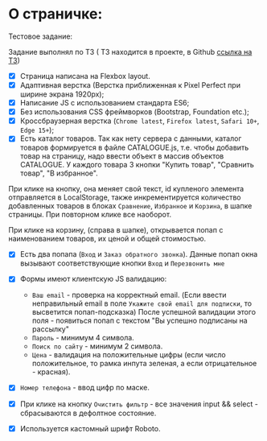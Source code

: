 # О страничке:

Тестовое задание:

Задание выполнял по ТЗ ( ТЗ находится в проекте, в Github [ссылка на ТЗ](https://github.com/VladSimeonidi/wezom/blob/master/TZ.md))

- [x] Страница написана на Flexbox layout.
- [x] Адаптивная верстка (Верстка приближенная к Pixel Perfect при ширине экрана 1920px);
- [x] Написание JS с использованием стандарта ES6;
- [x] Без использования CSS фреймворков (Bootstrap, Foundation etc.);
- [x] Кроссбраузерная верстка (`Chrome latest`, `Firefox latest`, `Safari 10+`, `Edge 15+`);
- [x] Есть каталог товаров. Так как нету сервера с данными, каталог товаров формируется в файле CATALOGUE.js, т.е. чтобы добавить товар на страницу, надо ввести объект в массив объектов CATALOGUE.
      У каждого товара 3 кнопки "Купить товар", "Сравнить товар", "В избранное".

При клике на кнопку, она меняет свой текст, id купленого элемента отправляется в LocalStorage, также
инкрементируется количество добавленных товаров в блоках `Сравнение`, `Избранное` и `Корзина`, в шапке страницы. При повторном клике все наоборот.

При клике на корзину, (справа в шапке), открывается попап с наименованием товаров, их ценой и общей стоимостью.

- [x] Есть два попапа (`Вход` и `Заказ обратного звонка`).
      Данные попап окна вызывают соответствующие кнопки `Вход` и `Перезвонить мне`
- [x] Формы имеют клиентскую JS валидацию:

  - `Ваш email` - проверка на корректный email.
    (Если ввести неправильный email в поле `Укажите свой email для подписки`, то высветится попап-подсказка) После успешной валидации этого поля - появиться попап с текстом "Вы успешно подписаны на рассылку"
  - `Пароль` - минимум 4 символа.
  - `Поиск по сайту` - минимум 2 символа.
  - `Цена` - валидация на положительные цифры (если число положительное, то рамка инпута зеленая, а если отрицательное - красная).

- [x] `Номер телефона` - ввод цифр по маске.
- [x] При клике на кнопку `Очистить фильтр` - все значения input && select - сбрасываются в дефолтное состояние.
- [x] Используется кастомный шрифт Roboto.
